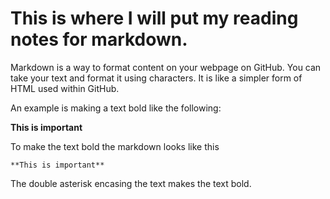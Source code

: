 # This is where I will put my reading notes for markdown.

Markdown is a way to format content on your webpage on GitHub.  You can take your text and format it using characters.  It is like a simpler form of HTML used within GitHub.


An example is making a text bold like the following:

**This is important**

To make the text bold the markdown looks like this 

`**This is important**`

The double asterisk encasing the text makes the text bold.

